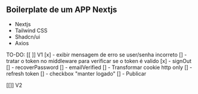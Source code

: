 ## Boilerplate de um APP Nextjs

- Nextjs
- Tailwind CSS
- Shadcn/ui
- Axios


TO-DO:
[[ ]] V1
[x] - exibir mensagem de erro se user/senha incorreto
[] - tratar o token no middleware para verificar se o token é valido
[x] - signOut
[] - recoverPassword
[] - emailVerified
[] - Transformar cookie http only
[] - refresh token
[] - checkbox "manter logado"
[] - Publicar

[[]] V2
